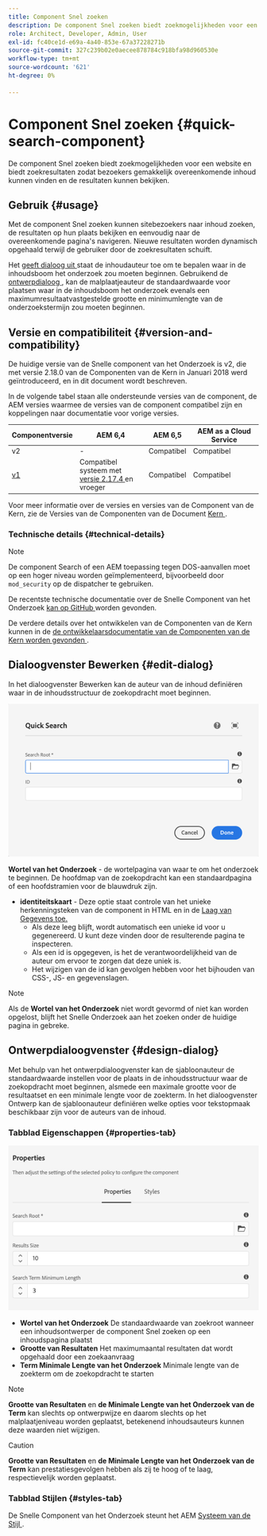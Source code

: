 ```yaml
---
title: Component Snel zoeken
description: De component Snel zoeken biedt zoekmogelijkheden voor een website en biedt zoekresultaten zodat bezoekers de site kunnen doorzoeken en de resultaten kunnen filteren.
role: Architect, Developer, Admin, User
exl-id: fc40ce1d-e69a-4a40-853e-67a37228271b
source-git-commit: 327c239b02e0aecee878784c918bfa98d960530e
workflow-type: tm+mt
source-wordcount: '621'
ht-degree: 0%

---
```


# Component Snel zoeken {#quick-search-component}

De component Snel zoeken biedt zoekmogelijkheden voor een website en biedt zoekresultaten zodat bezoekers gemakkelijk overeenkomende inhoud kunnen vinden en de resultaten kunnen bekijken.

## Gebruik {#usage}

Met de component Snel zoeken kunnen sitebezoekers naar inhoud zoeken, de resultaten op hun plaats bekijken en eenvoudig naar de overeenkomende pagina&#39;s navigeren. Nieuwe resultaten worden dynamisch opgehaald terwijl de gebruiker door de zoekresultaten schuift.

Het [ geeft dialoog uit ](#edit-dialog) staat de inhoudauteur toe om te bepalen waar in de inhoudsboom het onderzoek zou moeten beginnen. Gebruikend de [ ontwerpdialoog ](#design-dialog), kan de malplaatjeauteur de standaardwaarde voor plaatsen waar in de inhoudsboom het onderzoek evenals een maximumresultaatvastgestelde grootte en minimumlengte van de onderzoekstermijn zou moeten beginnen.

## Versie en compatibiliteit {#version-and-compatibility}

De huidige versie van de Snelle component van het Onderzoek is v2, die met versie 2.18.0 van de Componenten van de Kern in Januari 2018 werd geïntroduceerd, en in dit document wordt beschreven.

In de volgende tabel staan alle ondersteunde versies van de component, de AEM versies waarmee de versies van de component compatibel zijn en koppelingen naar documentatie voor vorige versies.

| Componentversie | AEM 6,4 | AEM 6,5 | AEM as a Cloud Service |
|--- |--- |--- |---|
| v2 | - | Compatibel | Compatibel |
| [ v1 ](/help/components/v1/quick-search.md) | Compatibel systeem met <br>[ versie 2.17.4 ](/help/versions.md) en vroeger | Compatibel | Compatibel |

Voor meer informatie over de versies en versies van de Component van de Kern, zie de Versies van de Componenten van de Document [ Kern ](/help/versions.md).

### Technische details {#technical-details}

>[!NOTE]
>
>De component Search of een AEM toepassing tegen DOS-aanvallen moet op een hoger niveau worden geïmplementeerd, bijvoorbeeld door `mod_security` op de dispatcher te gebruiken.

De recentste technische documentatie over de Snelle Component van het Onderzoek [ kan op GitHub ](https://adobe.com/go/aem_cmp_tech_search_v2) worden gevonden.

De verdere details over het ontwikkelen van de Componenten van de Kern kunnen in de [ de ontwikkelaarsdocumentatie van de Componenten van de Kern worden gevonden ](/help/developing/overview.md).

## Dialoogvenster Bewerken {#edit-dialog}

In het dialoogvenster Bewerken kan de auteur van de inhoud definiëren waar in de inhoudsstructuur de zoekopdracht moet beginnen.

![ Snelle component van het Onderzoek geeft dialoog uit ](/help/assets/quick-search-edit.png)

**Wortel van het Onderzoek** - de wortelpagina van waar te om het onderzoek te beginnen. De hoofdmap van de zoekopdracht kan een standaardpagina of een hoofdstramien voor de blauwdruk zijn.
* **identiteitskaart** - Deze optie staat controle van het unieke herkenningsteken van de component in HTML en in de [ Laag van Gegevens toe.](/help/developing/data-layer/overview.md)
   * Als deze leeg blijft, wordt automatisch een unieke id voor u gegenereerd. U kunt deze vinden door de resulterende pagina te inspecteren.
   * Als een id is opgegeven, is het de verantwoordelijkheid van de auteur om ervoor te zorgen dat deze uniek is.
   * Het wijzigen van de id kan gevolgen hebben voor het bijhouden van CSS-, JS- en gegevenslagen.

>[!NOTE]
>
>Als de **Wortel van het Onderzoek** niet wordt gevormd of niet kan worden opgelost, blijft het Snelle Onderzoek aan het zoeken onder de huidige pagina in gebreke.

## Ontwerpdialoogvenster {#design-dialog}

Met behulp van het ontwerpdialoogvenster kan de sjabloonauteur de standaardwaarde instellen voor de plaats in de inhoudsstructuur waar de zoekopdracht moet beginnen, alsmede een maximale grootte voor de resultaatset en een minimale lengte voor de zoekterm. In het dialoogvenster Ontwerp kan de sjabloonauteur definiëren welke opties voor tekstopmaak beschikbaar zijn voor de auteurs van de inhoud.

### Tabblad Eigenschappen {#properties-tab}

![ Snelle het ontwerpdialoog van de Component van het Onderzoek van het Snelle ](/help/assets/quick-search-design.png)

* **Wortel van het Onderzoek**
De standaardwaarde van zoekroot wanneer een inhoudsontwerper de component Snel zoeken op een inhoudspagina plaatst
* **Grootte van Resultaten**
Het maximumaantal resultaten dat wordt opgehaald door een zoekaanvraag
* **Term Minimale Lengte van het Onderzoek**
Minimale lengte van de zoekterm om de zoekopdracht te starten

>[!NOTE]
>
>**Grootte van Resultaten** en **de Minimale Lengte van het Onderzoek van de Term** kan slechts op ontwerpwijze en daarom slechts op het malplaatjeniveau worden geplaatst, betekenend inhoudsauteurs kunnen deze waarden niet wijzigen.

>[!CAUTION]
>
>**Grootte van Resultaten** en **de Minimale Lengte van het Onderzoek van de Term** kan prestatiesgevolgen hebben als zij te hoog of te laag, respectievelijk worden geplaatst.

### Tabblad Stijlen {#styles-tab}

De Snelle Component van het Onderzoek steunt het AEM [ Systeem van de Stijl ](/help/get-started/authoring.md#component-styling).
